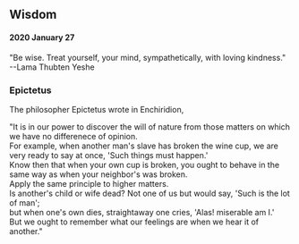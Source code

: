 ## Wisdom

#### 2020 January 27

"Be wise. Treat yourself, your mind, sympathetically, with loving kindness."  
--Lama Thubten Yeshe

### Epictetus

The philosopher Epictetus wrote in Enchiridion, 

"It is in our power to discover the will of nature from those matters on which we have no differenece of opinion.  
For example, when another man's slave has broken the wine cup, we are very ready to say at once, 'Such things must happen.'  
Know then that when your own cup is broken, you ought to behave in the same way as when your neighbor's was broken.  
Apply the same principle to higher matters.  
Is another's child or wife dead? Not one of us but would say, 'Such is the lot of man';  
but when one's own dies, straightaway one cries, 'Alas! miserable am I.'  
But we ought to remember what our feelings are when we hear it of another."
  
